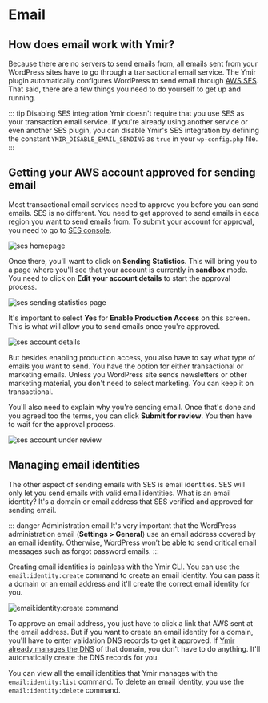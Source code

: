 # Email

## How does email work with Ymir?

Because there are no servers to send emails from, all emails sent from your WordPress sites have to go through a transactional email service. The Ymir plugin automatically configures WordPress to send email through [AWS SES][1]. That said, there are a few things you need to do yourself to get up and running.

::: tip Disabing SES integration
Ymir doesn't require that you use SES as your transaction email service. If you're already using another service or even another SES plugin, you can disable Ymir's SES integration by defining the constant `YMIR_DISABLE_EMAIL_SENDING` as `true` in your `wp-config.php` file.
:::

## Getting your AWS account approved for sending email

Most transactional email services need to approve you before you can send emails. SES is no different. You need to get approved to send emails in eaca region you want to send emails from. To submit your account for approval, you need to go to [SES console][2].

![ses homepage](../../images/ses-home.png)

Once there, you'll want to click on **Sending Statistics**. This will bring you to a page where you'll see that your account is currently in **sandbox** mode. You need to click on **Edit your account details** to start the approval process.

![ses sending statistics page](../../images/ses-sending-statistics.png)

It's important to select **Yes** for **Enable Production Access** on this screen. This is what will allow you to send emails once you're approved.

![ses account details](../../images/ses-account-details.png)

But besides enabling production access, you also have to say what type of emails you want to send. You have the option for either transactional or marketing emails. Unless you WordPress site sends newsletters or other marketing material, you don't need to select marketing. You can keep it on transactional.

You'll also need to explain why you're sending email. Once that's done and you agreed too the terms, you can click **Submit for review**. You then have to wait for the approval process.

![ses account under review](../../images/ses-account-under-review.png)

## Managing email identities

The other aspect of sending emails with SES is email identities. SES will only let you send emails with valid email identities. What is an email identity? It's a domain or email address that SES verified and approved for sending email.

::: danger Administration email
It's very important that the WordPress administration email (**Settings > General**) use an email address covered by an email identity. Otherwise, WordPress won’t be able to send critical email messages such as forgot password emails.
:::

Creating email identities is painless with the Ymir CLI. You can use the `email:identity:create` command to create an email identity. You can pass it a domain or an email address and it'll create the correct email identity for you.

![email:identity:create command](../../images/create-email-identity-cli.png)

To approve an email address, you just have to click a link that AWS sent at the email address. But if you want to create an email identity for a domain, you'll have to enter validation DNS records to get it approved. If [Ymir already manages the DNS][3] of that domain, you don't have to do anything. It'll automatically create the DNS records for you.

You can view all the email identities that Ymir manages with the `email:identity:list` command. To delete an email identity, you use the `email:identity:delete` command.

[1]: https://aws.amazon.com/ses/
[2]: https://console.aws.amazon.com/ses/home
[3]: ./dns.md
